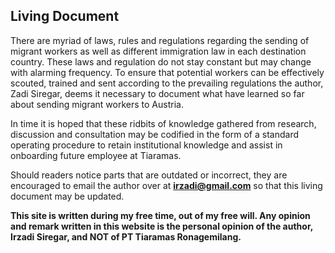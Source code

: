 
## Living Document

There are myriad of laws, rules and regulations regarding the sending of migrant workers as well as different immigration law in each destination country. These laws and regulation do not stay constant but may change with alarming frequency. To ensure that potential workers can be effectively scouted, trained and sent according to the prevailing regulations the author, Zadi Siregar, deems it necessary to document what have learned so far about sending migrant workers to Austria. 

In time it is hoped that these ridbits of knowledge gathered from research, discussion and consultation may be codified in the form of a standard operating procedure to retain institutional knowledge and assist in onboarding future employee at Tiaramas.

Should readers notice parts that are outdated or incorrect, they are encouraged to email the author over at **irzadi@gmail.com** so that this living document may be updated.

**This site is written during my free time, out of my free will. Any opinion and remark written in this website is the personal opinion of the author, Irzadi Siregar, and NOT of PT Tiaramas Ronagemilang.**